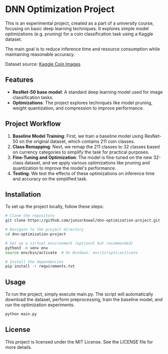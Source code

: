 # DNN Optimization Project

This is an experimental project, created as a part of a university course, focusing on basic deep learning techniques. It explores simple model optimizations (e.g. pruning) for a coin classification task using a Kaggle dataset.

The main goal is to reduce inference time and resource consumption while maintaining reasonable accuracy.

Dataset source: [Kaggle Coin Images](https://www.kaggle.com/datasets/wanderdust/coin-images/data)

## Features

- **ResNet-50 base model**: A standard deep learning model used for image classification tasks.
- **Optimizations**: The project explores techniques like model pruning, weight quantization, and compression to improve performance.

## Project Workflow

1. **Baseline Model Training**: First, we train a baseline model using ResNet-50 on the original dataset, which contains 211 coin classes.
2. **Class Remapping**: Next, we remap the 211 classes to 32 classes based on currency categories to simplify the task for practical purposes.
3. **Fine-Tuning and Optimization**: The model is fine-tuned on the new 32-class dataset, and we apply various optimizations like pruning and quantization to improve the model's performance.
4. **Testing**: We test the effects of these optimizations on inference time and accuracy on the simplified task.

## Installation

To set up the project locally, follow these steps:

```bash
# Clone the repository
git clone https://github.com/juniorkowal/dnn-optimization-project.git

# Navigate to the project directory
cd dnn-optimization-project

# Set up a virtual environment (optional but recommended)
python3 -m venv env
source env/bin/activate  # On Windows: env\Scripts\activate

# Install the dependencies
pip install -r requirements.txt
```

## Usage

To run the project, simply execute main.py. The script will automatically download the dataset, perform preprocessing, train the baseline model, and run the optimization experiments.

```bash
python main.py
```

## License

This project is licensed under the MIT License. See the LICENSE file for more details.